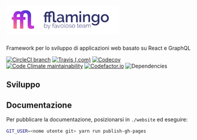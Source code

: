 # <img src="website/static/img/logo-fflamingo@2x.png" height="80" />

Framework per lo sviluppo di applicazioni web basato su React e GraphQL

[![CircleCI branch](https://img.shields.io/circleci/project/github/favoloso/fflamingo/master.svg)](https://circleci.com/gh/favoloso/fflamingo)
[![Travis (.com)](https://img.shields.io/travis/com/favoloso/fflamingo.svg?label=travis-ci)](https://travis-ci.com/favoloso/fflamingo)
[![Codecov](https://img.shields.io/codecov/c/github/favoloso/fflamingo.svg)](https://codecov.io/gh/favoloso/fflamingo)
[![Code Climate maintainability](https://img.shields.io/codeclimate/maintainability/favoloso/fflamingo.svg)](https://codeclimate.com/github/favoloso/fflamingo)
[![Codefactor.io](https://www.codefactor.io/repository/github/favoloso/fflamingo/badge)](https://www.codefactor.io/repository/github/favoloso/fflamingo)
![Dependencies](https://david-dm.org/favoloso/fflamingo.svg)

## Sviluppo

## Documentazione

Per pubblicare la documentazione, posizionarsi in `./website` ed eseguire:

```sh
GIT_USER=<nome utente git> yarn run publish-gh-pages
```
